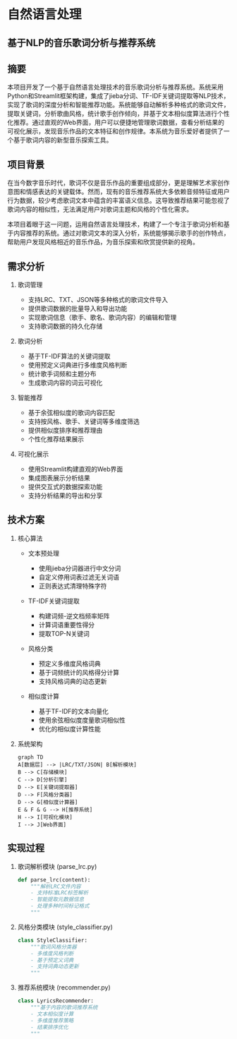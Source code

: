# 自然语言处理

## 基于NLP的音乐歌词分析与推荐系统


## 摘要
本项目开发了一个基于自然语言处理技术的音乐歌词分析与推荐系统。系统采用Python和Streamlit框架构建，集成了jieba分词、TF-IDF关键词提取等NLP技术，实现了歌词的深度分析和智能推荐功能。系统能够自动解析多种格式的歌词文件，提取关键词，分析歌曲风格，统计歌手创作倾向，并基于文本相似度算法进行个性化推荐。通过直观的Web界面，用户可以便捷地管理歌词数据，查看分析结果的可视化展示，发现音乐作品的文本特征和创作规律。本系统为音乐爱好者提供了一个基于歌词内容的新型音乐探索工具。

## 项目背景
在当今数字音乐时代，歌词不仅是音乐作品的重要组成部分，更是理解艺术家创作意图和情感表达的关键载体。然而，现有的音乐推荐系统大多依赖音频特征或用户行为数据，较少考虑歌词文本中蕴含的丰富语义信息。这导致推荐结果可能忽视了歌词内容的相似性，无法满足用户对歌词主题和风格的个性化需求。

本项目着眼于这一问题，运用自然语言处理技术，构建了一个专注于歌词分析和基于内容推荐的系统。通过对歌词文本的深入分析，系统能够揭示歌手的创作特点，帮助用户发现风格相近的音乐作品，为音乐探索和欣赏提供新的视角。

## 需求分析
1. 歌词管理
   - 支持LRC、TXT、JSON等多种格式的歌词文件导入
   - 提供歌词数据的批量导入和导出功能
   - 实现歌词信息（歌手、歌名、歌词内容）的编辑和管理
   - 支持歌词数据的持久化存储

2. 歌词分析
   - 基于TF-IDF算法的关键词提取
   - 使用预定义词典进行多维度风格判断
   - 统计歌手词频和主题分布
   - 生成歌词内容的词云可视化

3. 智能推荐
   - 基于余弦相似度的歌词内容匹配
   - 支持按风格、歌手、关键词等多维度筛选
   - 提供相似度排序和推荐理由
   - 个性化推荐结果展示

4. 可视化展示
   - 使用Streamlit构建直观的Web界面
   - 集成图表展示分析结果
   - 提供交互式的数据探索功能
   - 支持分析结果的导出和分享

## 技术方案
1. 核心算法
   - 文本预处理
     * 使用jieba分词器进行中文分词
     * 自定义停用词表过滤无关词语
     * 正则表达式清理特殊字符
   
   - TF-IDF关键词提取
     * 构建词频-逆文档频率矩阵
     * 计算词语重要性得分
     * 提取TOP-N关键词
   
   - 风格分类
     * 预定义多维度风格词典
     * 基于词频统计的风格得分计算
     * 支持风格词典的动态更新
   
   - 相似度计算
     * 基于TF-IDF的文本向量化
     * 使用余弦相似度度量歌词相似性
     * 优化的相似度计算性能

2. 系统架构
   ```mermaid
   graph TD
   A[数据层] --> |LRC/TXT/JSON| B[解析模块]
   B --> C[存储模块]
   C --> D[分析引擎]
   D --> E[关键词提取器]
   D --> F[风格分类器]
   D --> G[相似度计算器]
   E & F & G --> H[推荐系统]
   H --> I[可视化模块]
   I --> J[Web界面]
   ```

## 实现过程
1. 歌词解析模块 (parse_lrc.py)
   ```python
   def parse_lrc(content):
       """解析LRC文件内容
       - 支持标准LRC标签解析
       - 智能提取元数据信息
       - 处理多种时间标记格式
       """
   ```

2. 风格分类模块 (style_classifier.py)
   ```python
   class StyleClassifier:
       """歌词风格分类器
       - 多维度风格判断
       - 基于预定义词典
       - 支持词典动态更新
       """
   ```

3. 推荐系统模块 (recommender.py)
   ```python
   class LyricsRecommender:
       """基于内容的歌词推荐系统
       - 文本相似度计算
       - 多维度推荐策略
       - 结果排序优化
       """
   ```

